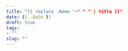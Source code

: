 ```yaml
---
title: "{{ replace .Name "-" " " | title }}"
date: {{ .Date }}
draft: true
tags:
- ""
slug: ""
---
```

